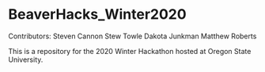 # BeaverHacks_Winter2020

Contributors:
Steven Cannon
Stew Towle
Dakota Junkman
Matthew Roberts

This is a repository for the 2020 Winter Hackathon hosted at Oregon State University.

